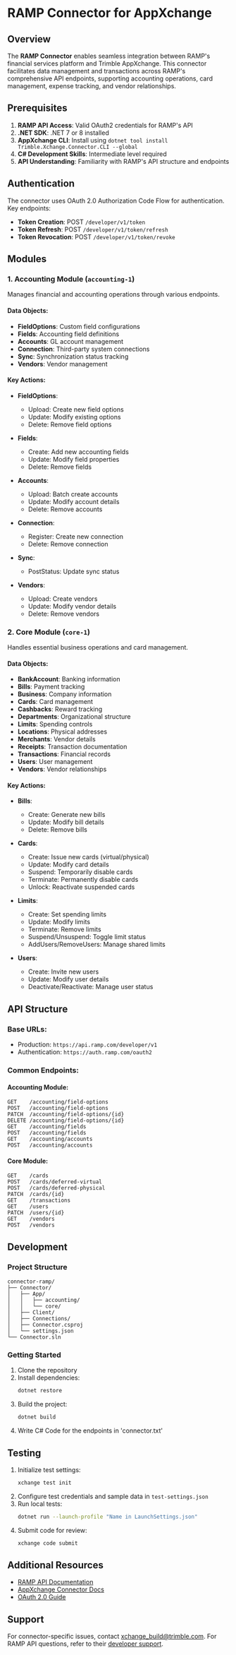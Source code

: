 # RAMP Connector for AppXchange

## Overview

The **RAMP Connector** enables seamless integration between RAMP's financial services platform and Trimble AppXchange. This connector facilitates data management and transactions across RAMP's comprehensive API endpoints, supporting accounting operations, card management, expense tracking, and vendor relationships.

## Prerequisites

1. **RAMP API Access**: Valid OAuth2 credentials for RAMP's API
2. **.NET SDK**: .NET 7 or 8 installed
3. **AppXchange CLI**: Install using `dotnet tool install Trimble.Xchange.Connector.CLI --global`
4. **C# Development Skills**: Intermediate level required
5. **API Understanding**: Familiarity with RAMP's API structure and endpoints

## Authentication

The connector uses OAuth 2.0 Authorization Code Flow for authentication. Key endpoints:

- **Token Creation**: POST `/developer/v1/token`
- **Token Refresh**: POST `/developer/v1/token/refresh`
- **Token Revocation**: POST `/developer/v1/token/revoke`

## Modules

### 1. Accounting Module (`accounting-1`)

Manages financial and accounting operations through various endpoints.

#### Data Objects:
- **FieldOptions**: Custom field configurations
- **Fields**: Accounting field definitions
- **Accounts**: GL account management
- **Connection**: Third-party system connections
- **Sync**: Synchronization status tracking
- **Vendors**: Vendor management

#### Key Actions:
- **FieldOptions**:
  - Upload: Create new field options
  - Update: Modify existing options
  - Delete: Remove field options
  
- **Fields**:
  - Create: Add new accounting fields
  - Update: Modify field properties
  - Delete: Remove fields
  
- **Accounts**:
  - Upload: Batch create accounts
  - Update: Modify account details
  - Delete: Remove accounts
  
- **Connection**:
  - Register: Create new connection
  - Delete: Remove connection
  
- **Sync**:
  - PostStatus: Update sync status
  
- **Vendors**:
  - Upload: Create vendors
  - Update: Modify vendor details
  - Delete: Remove vendors

### 2. Core Module (`core-1`)

Handles essential business operations and card management.

#### Data Objects:
- **BankAccount**: Banking information
- **Bills**: Payment tracking
- **Business**: Company information
- **Cards**: Card management
- **Cashbacks**: Reward tracking
- **Departments**: Organizational structure
- **Limits**: Spending controls
- **Locations**: Physical addresses
- **Merchants**: Vendor details
- **Receipts**: Transaction documentation
- **Transactions**: Financial records
- **Users**: User management
- **Vendors**: Vendor relationships

#### Key Actions:
- **Bills**:
  - Create: Generate new bills
  - Update: Modify bill details
  - Delete: Remove bills

- **Cards**:
  - Create: Issue new cards (virtual/physical)
  - Update: Modify card details
  - Suspend: Temporarily disable cards
  - Terminate: Permanently disable cards
  - Unlock: Reactivate suspended cards

- **Limits**:
  - Create: Set spending limits
  - Update: Modify limits
  - Terminate: Remove limits
  - Suspend/Unsuspend: Toggle limit status
  - AddUsers/RemoveUsers: Manage shared limits

- **Users**:
  - Create: Invite new users
  - Update: Modify user details
  - Deactivate/Reactivate: Manage user status

## API Structure

### Base URLs:
- Production: `https://api.ramp.com/developer/v1`
- Authentication: `https://auth.ramp.com/oauth2`

### Common Endpoints:

#### Accounting Module:
```
GET    /accounting/field-options
POST   /accounting/field-options
PATCH  /accounting/field-options/{id}
DELETE /accounting/field-options/{id}
GET    /accounting/fields
POST   /accounting/fields
GET    /accounting/accounts
POST   /accounting/accounts
```

#### Core Module:
```
GET    /cards
POST   /cards/deferred-virtual
POST   /cards/deferred-physical
PATCH  /cards/{id}
GET    /transactions
GET    /users
PATCH  /users/{id}
GET    /vendors
POST   /vendors
```

## Development

### Project Structure
```
connector-ramp/
├── Connector/
│   ├── App/
│   │   ├── accounting/
│   │   └── core/
│   ├── Client/
│   ├── Connections/
│   ├── Connector.csproj
│   └── settings.json
└── Connector.sln
```

### Getting Started

1. Clone the repository
2. Install dependencies:
   ```bash
   dotnet restore
   ```
3. Build the project:
   ```bash
   dotnet build
   ```
4. Write C# Code for the endpoints in 'connector.txt'

## Testing

1. Initialize test settings:
   ```bash
   xchange test init
   ```
2. Configure test credentials and sample data in `test-settings.json`
3. Run local tests:
   ```bash
   dotnet run --launch-profile "Name in LaunchSettings.json"
   ```
4. Submit code for review:
   ```bash
   xchange code submit 
   ```


## Additional Resources

- [RAMP API Documentation](https://docs.ramp.com/developer-api)
- [AppXchange Connector Docs](https://trimble-xchange.github.io/connector-docs/)
- [OAuth 2.0 Guide](https://docs.ramp.com/developer-api/v1/guides/oauth)

## Support

For connector-specific issues, contact [xchange_build@trimble.com](mailto:xchange_build@trimble.com).
For RAMP API questions, refer to their [developer support](https://docs.ramp.com/developer-api).

